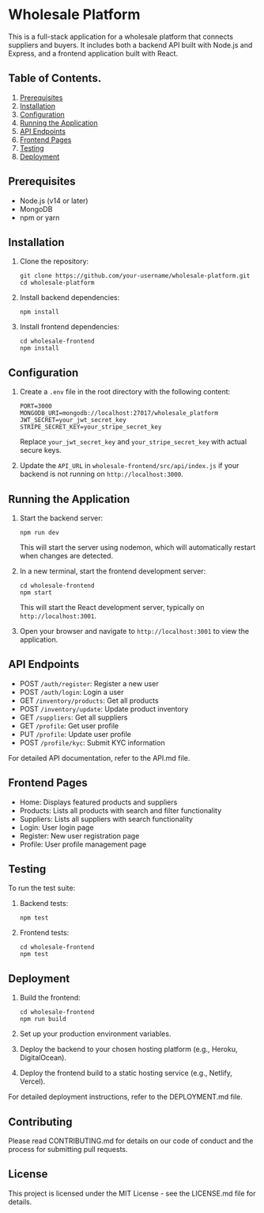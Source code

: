 # Wholesale Platform

This is a full-stack application for a wholesale platform that connects suppliers and buyers. It includes both a backend API built with Node.js and Express, and a frontend application built with React.

## Table of Contents.

1. [Prerequisites](#prerequisites)
2. [Installation](#installation)
3. [Configuration](#configuration)
4. [Running the Application](#running-the-application)
5. [API Endpoints](#api-endpoints)
6. [Frontend Pages](#frontend-pages)
7. [Testing](#testing)
8. [Deployment](#deployment)

## Prerequisites

- Node.js (v14 or later)
- MongoDB
- npm or yarn

## Installation

1. Clone the repository:
   ```
   git clone https://github.com/your-username/wholesale-platform.git
   cd wholesale-platform
   ```

2. Install backend dependencies:
   ```
   npm install
   ```

3. Install frontend dependencies:
   ```
   cd wholesale-frontend
   npm install
   ```

## Configuration

1. Create a `.env` file in the root directory with the following content:
   ```
   PORT=3000
   MONGODB_URI=mongodb://localhost:27017/wholesale_platform
   JWT_SECRET=your_jwt_secret_key
   STRIPE_SECRET_KEY=your_stripe_secret_key
   ```
   Replace `your_jwt_secret_key` and `your_stripe_secret_key` with actual secure keys.

2. Update the `API_URL` in `wholesale-frontend/src/api/index.js` if your backend is not running on `http://localhost:3000`.

## Running the Application

1. Start the backend server:
   ```
   npm run dev
   ```
   This will start the server using nodemon, which will automatically restart when changes are detected.

2. In a new terminal, start the frontend development server:
   ```
   cd wholesale-frontend
   npm start
   ```
   This will start the React development server, typically on `http://localhost:3001`.

3. Open your browser and navigate to `http://localhost:3001` to view the application.

## API Endpoints

- POST `/auth/register`: Register a new user
- POST `/auth/login`: Login a user
- GET `/inventory/products`: Get all products
- POST `/inventory/update`: Update product inventory
- GET `/suppliers`: Get all suppliers
- GET `/profile`: Get user profile
- PUT `/profile`: Update user profile
- POST `/profile/kyc`: Submit KYC information

For detailed API documentation, refer to the API.md file.

## Frontend Pages

- Home: Displays featured products and suppliers
- Products: Lists all products with search and filter functionality
- Suppliers: Lists all suppliers with search functionality
- Login: User login page
- Register: New user registration page
- Profile: User profile management page

## Testing

To run the test suite:

1. Backend tests:
   ```
   npm test
   ```

2. Frontend tests:
   ```
   cd wholesale-frontend
   npm test
   ```

## Deployment

1. Build the frontend:
   ```
   cd wholesale-frontend
   npm run build
   ```

2. Set up your production environment variables.

3. Deploy the backend to your chosen hosting platform (e.g., Heroku, DigitalOcean).

4. Deploy the frontend build to a static hosting service (e.g., Netlify, Vercel).

For detailed deployment instructions, refer to the DEPLOYMENT.md file.

## Contributing

Please read CONTRIBUTING.md for details on our code of conduct and the process for submitting pull requests.

## License

This project is licensed under the MIT License - see the LICENSE.md file for details.
